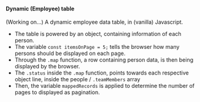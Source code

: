 <h4>Dynamic (Employee) table</h4>

(Working on...) A dynamic employee data table, in (vanilla) Javascript.

<ul>
<li>The table is powered by an object, containing information of each person. </li>
<li>The variable <code>const itemsOnPage = 5;</code> tells the browser how many persons should be displayed on each page.</li>
<li>Through the <code>.map</code> function, a row containing person data, is then being displayed by the browser.</li>
<li>The <code>.status</code> inside the <code>.map</code> function, points towards each respective object line, inside the people / <code>.teamMembers</code> array</li>
<li>Then, the variable <code>mappedRecords</code> is applied to determine the number of pages to displayed as pagination.</li>
</ul>
